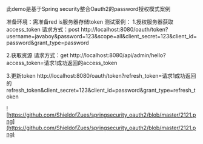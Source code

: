 此demo是基于Spring security整合Oauth2的password授权模式案例

准备环境：需准备red is服务器存储token
测试案例：
1.授权服务器获取access_token 请求方式：post
http://localhost:8080/oauth/token?username=javaboy&password=123&scope=all&client_secret=123&client_id=password&grant_type=password

2.获取资源 请求方式：get
http://localhost:8080/api/admin/hello?access_token=请求1成功返回的access_token

3.更新token
http://localhost:8080/oauth/token?refresh_token=请求1成功返回的refresh_token&client_secret=123&client_id=password&grant_type=refresh_token

![https://github.com/ShieldofZues/springsecurity_oauth2/blob/master/2121.png](https://github.com/ShieldofZues/springsecurity_oauth2/blob/master/2121.png)



